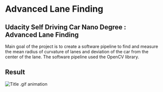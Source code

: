 # Advanced Lane Finding #
 
## Udacity Self Driving Car Nano Degree :  Advanced Lane Finding ##

Main goal of the project is to create a software pipeline to find and measure the mean radius of curvature of lanes and deviation of the car from the center of the lane. The software pipeline used the OpenCV library.

## Result ##

![Title .gif animation](gif/recording.gif)

